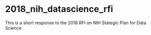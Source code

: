 # 2018_nih_datascience_rfi
This is a short response to the 2018 RFI on NIH Stategic Plan for Data Science
